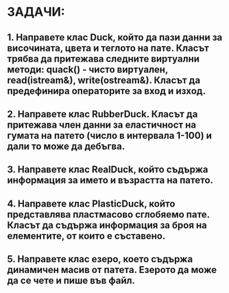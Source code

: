 # ЗАДАЧИ:

## 1. Направете клас Duck, който да пази данни за височината, цвета и теглото на пате. Класът трябва да притежава следните виртуални методи: quack() - чисто виртуален, read(istream&), write(ostream&). Класът да предефинира операторите за вход и изход.

## 2. Направете клас RubberDuck. Класът да притежава член данни за еластичност на гумата на патето (число в интервала 1-100) и дали то може да дебъгва.

## 3. Направете клас RealDuck, който съдържа информация за името и възрастта на патето.

## 4. Направете клас PlasticDuck, който представлява пластмасово сглобяемо пате. Класът да съдържа информация за броя на елементите, от които е съставено. 

## 5. Направете клас езеро, което съдържа динамичен масив от патета. Езерото да може да се чете и пише във файл.

